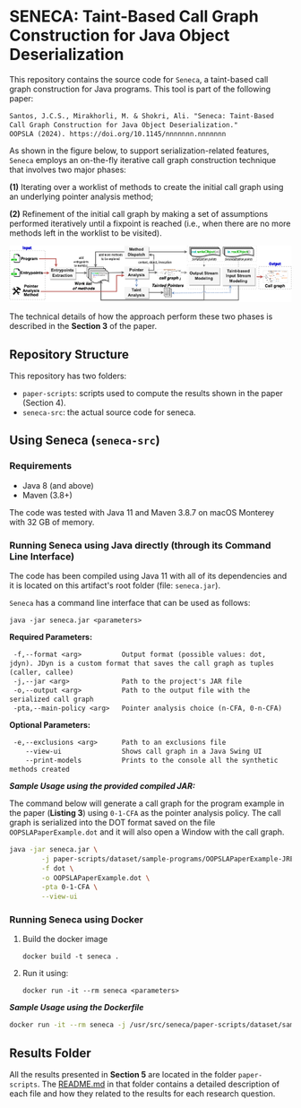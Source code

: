# SENECA: Taint-Based Call Graph Construction for Java Object Deserialization

This repository contains the source code for `Seneca`, a taint-based call graph construction for Java programs. This tool is part of the following paper:

```
Santos, J.C.S., Mirakhorli, M. & Shokri, Ali. "Seneca: Taint-Based Call Graph Construction for Java Object Deserialization."
OOPSLA (2024). https://doi.org/10.1145/nnnnnnn.nnnnnnn
```


As shown in the figure below, to support serialization-related features, `Seneca` employs an on-the-fly iterative call graph construction technique that involves two major phases: 

**(1)** Iterating over a worklist of methods to create the initial call graph using an underlying pointer analysis method; 

**(2)** Refinement of the initial call graph by making a set of assumptions performed iteratively until a fixpoint is reached (i.e., when there are no more methods left in the worklist to
be visited).

![An overview of Seneca](seneca.png)




The technical details of how the approach perform these two phases is described in the **Section 3** of the paper.


## Repository Structure

This repository has two folders:

- `paper-scripts`: scripts used to compute the results shown in the paper (Section 4).
- `seneca-src`: the actual source code for seneca.



## Using Seneca (`seneca-src`)


### Requirements
- Java 8 (and above)
- Maven (3.8+) 

The code was tested with Java 11 and Maven 3.8.7 on macOS Monterey with 32 GB  of memory.



### Running Seneca using Java directly (through its Command Line Interface)

The code has been compiled using Java 11 with all of its dependencies and it is located on this artifact's root folder (file: `seneca.jar`).

`Seneca` has a command line interface that can be used as follows:

```
java -jar seneca.jar <parameters>
```

**Required Parameters:**

```
 -f,--format <arg>          Output format (possible values: dot, jdyn). JDyn is a custom format that saves the call graph as tuples (caller, callee)
 -j,--jar <arg>             Path to the project's JAR file 
 -o,--output <arg>          Path to the output file with the serialized call graph
 -pta,--main-policy <arg>   Pointer analysis choice (n-CFA, 0-n-CFA)
```

**Optional Parameters:**

```
 -e,--exclusions <arg>      Path to an exclusions file
    --view-ui               Shows call graph in a Java Swing UI
    --print-models          Prints to the console all the synthetic methods created
```



***Sample Usage using the provided compiled JAR:***

The command below will generate a call graph for the program example in the paper (**Listing 3**) using `0-1-CFA` as the pointer analysis policy. The call graph is serialized into the DOT format saved on the file `OOPSLAPaperExample.dot` and it will also open a Window with the call graph.

```bash
java -jar seneca.jar \
		-j paper-scripts/dataset/sample-programs/OOPSLAPaperExample-JRE1.7.jar \
		-f dot \
		-o OOPSLAPaperExample.dot \
		-pta 0-1-CFA \
		--view-ui
```



### Running Seneca using Docker

1. Build the docker image

	```
	docker build -t seneca .
	```

2. Run it using:

	```
	docker run -it --rm seneca <parameters>
	```



***Sample Usage using the Dockerfile***



```bash
docker run -it --rm seneca -j /usr/src/seneca/paper-scripts/dataset/sample-programs/OOPSLAPaperExample-JRE1.7.jar -f dot -o OOPSLAPaperExample.dot -pta 0-1-CFA 
```



## Results Folder

All the results presented in **Section 5** are located in the folder `paper-scripts`.
The [README.md](paper-scripts/README.md) in that folder contains a detailed description of each file and how they related to the results for each research question.

